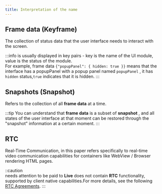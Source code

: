 ```yaml
---
title: Interpretation of the name
---
```


## Frame data (Keyframe)

The collection of status data that the user interface needs to interact with the screen.

:::info
is usually displayed in key pairs - key is the name of the UI module, value is the status of the module.  
For example, frame data `{"popupPanel": { hidden: true }}` means that the interface has a popupPanel with a popup panel named `popupPanel` , it has `hidden` status,`true` indicates that it is hidden.
:::

## Snapshots (Snapshot)

Refers to the collection of all **frame data** at a time.

:::tip
You can understand that **frame data** is a subset of **snapshot** , and all states of the user interface at that moment can be restored through the "snapshot" information at a certain moment.
:::

## RTC

Real-Time Communication, in this paper refers specifically to real-time video communication capabilities for containers like WebView / Browser rendering HTML pages.

::caution  
needs attention to be paid to **Live** does not contain **RTC** functionality, supported by client native capabilities.For more details, see the following [RTC Agreements](#rtc-协议).
:::
